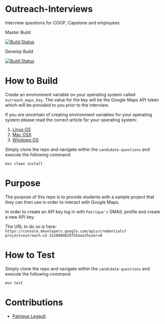 # Outreach-Interviews
Interview questions for COOP, Capstone and employees

Master Build

[![Build Status](https://travis-ci.com/AES-Outreach/Outreach-Interviews.svg?token=Q2Kk8fYfCWzCrC5pSjcD&branch=master)](https://travis-ci.com/AES-Outreach/Outreach-Interviews)

Develop Build

[![Build Status](https://travis-ci.com/AES-Outreach/Outreach-Interviews.svg?token=Q2Kk8fYfCWzCrC5pSjcD&branch=develop)](https://travis-ci.com/AES-Outreach/Outreach-Interviews)

# How to Build
 Create an environment variable on your operating system called `outreach_maps_key`. The value for the key will be the Google Maps API token which will be provided to you prior to the interview.

 If you are uncertain of creating environment variables for your operating system please read the correct article for your operating system:
 1. [Linux OS](https://www.digitalocean.com/community/tutorials/how-to-read-and-set-environmental-and-shell-variables-on-a-linux-vps)
 2. [Mac OSX](https://medium.com/@himanshuagarwal1395/setting-up-environment-variables-in-macos-sierra-f5978369b255)
 3. [Windows OS](https://helpdeskgeek.com/how-to/create-custom-environment-variables-in-windows/)

 Simply clone the repo and navigate within the `candidate-questions` and execute the following command:

 `mvn clean install`

 # Purpose

 The purpose of this repo is to provide students with a sample project that they can then use in order to interact with Google Maps.

 In order to create an API key log in with `Patrique's` GMAIL profile and create a new API key. 

 The URL to do so is here: `https://console.developers.google.com/apis/credentials?project=outreach-v2-1528904629755&authuser=0`

 # How to Test

 Simply clone the repo and navigate within the `candidate-questions` and execute the following command:

 `mvn test`

 # Contributions

- [Patrique Legault](mailto:patrique.legault@uottawa.ca)



